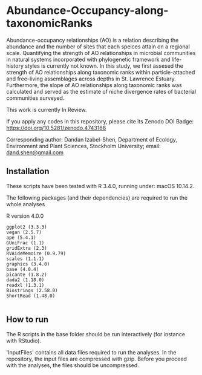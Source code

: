 # Abundance-Occupancy-along-taxonomicRanks

Abundance-occupancy relationships (AO) is a relation describing the abundance and the number of sites that each speices attain on a regional scale. Quantifying the strength of AO relationships in microbial communities in natural systems incorporated with phylogenetic framework and life-history styles is currently not known. In this study, we first assesed the strength of AO relationships along taxonomic ranks within particle-attached and free-living assemblages across depths in St. Lawrence Estuary. Furthermore, the slope of AO relationships along taxonomic ranks was calculated and served as the estimate of niche divergence rates of bacterial communities surveyed.

This work is currently In Review.

If you apply any codes in this repository, please cite its Zenodo DOI Badge: https://doi.org/10.5281/zenodo.4743168


Corresponding author: Dandan Izabel-Shen, Department of Ecology, Environment and Plant Sciences, Stockholm University; email: dand.shen@gmail.com


## Installation

These scripts have been tested with R 3.4.0, running under: macOS 10.14.2.

The following packages (and their dependencies) are required to run the whole analyses

R version 4.0.0
```
ggplot2 (3.3.3)
vegan (2.5.7)
ape (5.4.1)
GUniFrac (1.1)
gridExtra (2.3)
RVAideMemoire (0.9.79)
scales (1.1.1)
graphics (3.4.0)
base (4.0.4)
picante (1.8.2)
dada2 (1.18.0)
readxl (1.3.1)
Biostrings (2.58.0)
ShortRead (1.48.0)


```

## How to run
The R scripts in the base folder should be run interactively (for instance with RStudio).

'InputFiles' contains all data files required to run the analyses. In the repository, the input files are compressed with gzip. Before you proceed with the analyses, the files should be uncompressed.
